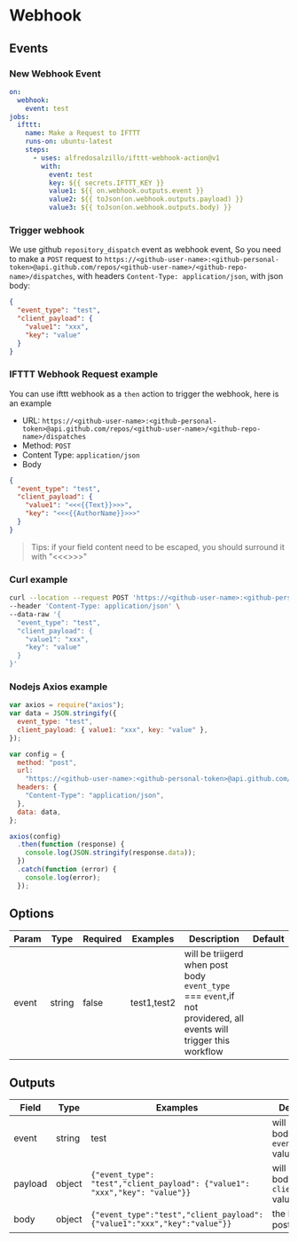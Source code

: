 # Webhook

## Events

### New Webhook Event

```yaml
on:
  webhook:
    event: test
jobs:
  ifttt:
    name: Make a Request to IFTTT
    runs-on: ubuntu-latest
    steps:
      - uses: alfredosalzillo/ifttt-webhook-action@v1
        with:
          event: test
          key: ${{ secrets.IFTTT_KEY }}
          value1: ${{ on.webhook.outputs.event }}
          value2: ${{ toJson(on.webhook.outputs.payload) }}
          value3: ${{ toJson(on.webhook.outputs.body) }}
```

### Trigger webhook

We use github `repository_dispatch` event as webhook event, So you need to make a `POST` request to `https://<github-user-name>:<github-personal-token>@api.github.com/repos/<github-user-name>/<github-repo-name>/dispatches`, with headers `Content-Type: application/json`, with json body:

```json
{
  "event_type": "test",
  "client_payload": {
    "value1": "xxx",
    "key": "value"
  }
}
```

### IFTTT Webhook Request example

You can use ifttt webhook as a `then` action to trigger the webhook, here is an example

- URL: `https://<github-user-name>:<github-personal-token>@api.github.com/repos/<github-user-name>/<github-repo-name>/dispatches`
- Method: `POST`
- Content Type: `application/json`
- Body

```json
{
  "event_type": "test",
  "client_payload": {
    "value1": "<<<{{Text}}>>>",
    "key": "<<<{{AuthorName}}>>>"
  }
}
```

> Tips: if your field content need to be escaped, you should surround it with "<<<>>>"

### Curl example

```bash
curl --location --request POST 'https://<github-user-name>:<github-personal-token>@api.github.com/repos/<github-user-name>/<github-repo-name>/dispatches' \
--header 'Content-Type: application/json' \
--data-raw '{
  "event_type": "test",
  "client_payload": {
    "value1": "xxx",
    "key": "value"
  }
}'
```

### Nodejs Axios example

```javascript
var axios = require("axios");
var data = JSON.stringify({
  event_type: "test",
  client_payload: { value1: "xxx", key: "value" },
});

var config = {
  method: "post",
  url:
    "https://<github-user-name>:<github-personal-token>@api.github.com/repos/<github-user-name>/<github-repo-name>/dispatches",
  headers: {
    "Content-Type": "application/json",
  },
  data: data,
};

axios(config)
  .then(function (response) {
    console.log(JSON.stringify(response.data));
  })
  .catch(function (error) {
    console.log(error);
  });
```

## Options

| Param | Type   | Required | Examples    | Description                                                                                                       | Default |
| ----- | ------ | -------- | ----------- | ----------------------------------------------------------------------------------------------------------------- | ------- |
| event | string | false    | test1,test2 | will be triigerd when post body `event_type` === `event`,if not providered, all events will trigger this workflow |         |

## Outputs

| Field   | Type   | Examples                                                                    | Description                              |     |
| ------- | ------ | --------------------------------------------------------------------------- | ---------------------------------------- | --- |
| event   | string | test                                                                        | will be post body `event_type` value     |
| payload | object | `{"event_type": "test","client_payload": {"value1": "xxx","key": "value"}}` | will be post body `client_payload` value |
| body    | object | `{"event_type":"test","client_payload":{"value1":"xxx","key":"value"}}`     | the body you posted                      |
